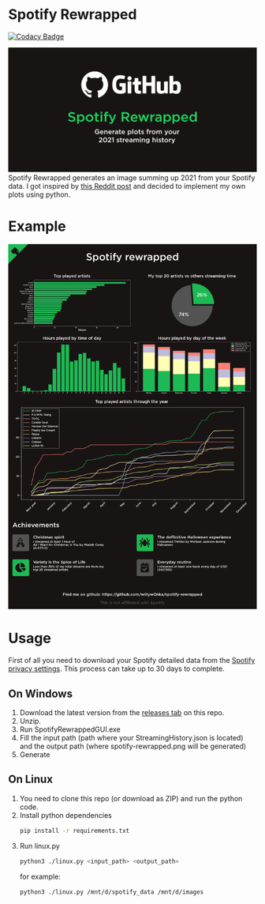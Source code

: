 # Spotify Rewrapped

[![Codacy Badge](https://api.codacy.com/project/badge/Grade/dfe7dcc9aad74c2fa52affcf7c529dd7)](https://app.codacy.com/gh/willyw0nka/spotify-rewrapped?utm_source=github.com&utm_medium=referral&utm_content=willyw0nka/spotify-rewrapped&utm_campaign=Badge_Grade_Settings)

![Spotify Rewrapped](readme/spotify-rewrapped.png "Spotify Rewrapped")
Spotify Rewrapped generates an image summing up 2021 from your Spotify data. I got inspired by [this Reddit post](https://www.reddit.com/r/dataisbeautiful/comments/rfkh6r/for_fans_of_spotify_wrapped_you_can_download_your/) and decided to implement my own plots using python.

# Example
![example result](readme/example.png "Example result")

# Usage
First of all you need to download your Spotify detailed data from the [Spotify privacy settings](https://www.spotify.com/us/account/privacy/). This process can take up to 30 days to complete.

## On Windows
1. Download the latest version from the [releases tab](https://github.com/willyw0nka/spotify-rewrapped/releases) on this repo.
2. Unzip.
3. Run SpotifyRewrappedGUI.exe
4. Fill the input path (path where your StreamingHistory.json is located) and the output path (where spotify-rewrapped.png will be generated)
5. Generate

## On Linux
1. You need to clone this repo (or download as ZIP) and run the python code.
2. Install python dependencies
    ```bash 
    pip install -r requirements.txt
    ```
3. Run linux.py
    ```bash
    python3 ./linux.py <input_path> <output_path>
    ```
    for example:
    ```bash
    python3 ./linux.py /mnt/d/spotify_data /mnt/d/images
    ```
